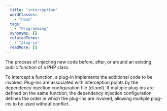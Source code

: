 ```yaml
---
  title: "interception"
  wordClasses: 
    - "noun"
  tags: 
    - "Programming"
  synonyms: []
  relatedTerms: 
    - "plug-in"
  readMore: []
---
```

The process of injecting new code before, after, or around an existing public function of a PHP class. 

To intercept a function, a plug-in implements the additional code to be invoked. Plug-ins are associated with interception points by the dependency injection configuration file (di.xml). If multiple plug-ins are defined on the same function, the dependency injection configuration defines the order in which the plug-ins are invoked, allowing multiple plug-ins to be used without conflict.
